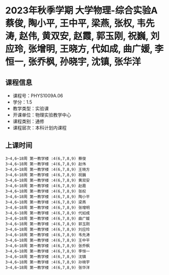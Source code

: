 # 2023年秋季学期 大学物理-综合实验A 蔡俊, 陶小平, 王中平, 梁燕, 张权, 韦先涛, 赵伟, 黄双安, 赵霞, 郭玉刚, 祝巍, 刘应玲, 张增明, 王晓方, 代如成, 曲广媛, 李恒一, 张乔枫, 孙晓宇, 沈镇, 张华洋






## 课程信息

- 课程号：PHYS1009A.06
- 学分：1.5
- 教学类型：实验课
- 开课单位：物理实验教学中心
- 课程类别：通修
- 课程层次：本科计划内课程

## 上课时间

```
3~4,6~18周 第一教学楼 :4(6,7,8,9) 蔡俊
3~4,6~18周 第一教学楼 :4(6,7,8,9) 赵伟
3~4,6~18周 第一教学楼 :4(6,7,8,9) 王晓方
3~4,6~18周 第一教学楼 :4(6,7,8,9) 祝巍
3~4,6~18周 第一教学楼 :4(6,7,8,9) 黄双安
3~4,6~18周 第一教学楼 :4(6,7,8,9) 赵霞
3~4,6~18周 第一教学楼 :4(6,7,8,9) 张权
3~4,6~18周 第一教学楼 :4(6,7,8,9) 陶小平
3~4,6~18周 第一教学楼 :4(6,7,8,9) 梁燕
3~4,6~18周 第一教学楼 :4(6,7,8,9) 张增明
3~4,6~18周 第一教学楼 :4(6,7,8,9) 代如成
3~4,6~18周 第一教学楼 :4(6,7,8,9) 曲广媛
3~4,6~18周 第一教学楼 :4(6,7,8,9) 郭玉刚
3~4,6~18周 第一教学楼 :4(6,7,8,9) 刘应玲
3~4,6~18周 第一教学楼 :4(6,7,8,9) 韦先涛
3~4,6~18周 第一教学楼 :4(6,7,8,9) 王中平
3~4,6~18周 第一教学楼 :4(6,7,8,9) 张乔枫
3~4,6~18周 第一教学楼 :4(6,7,8,9) 李恒一
3~4,6~18周 第一教学楼 :4(6,7,8,9) 沈镇
3~4,6~18周 第一教学楼 :4(6,7,8,9) 孙晓宇
3~4,6~18周 第一教学楼 :4(6,7,8,9) 张华洋
```

